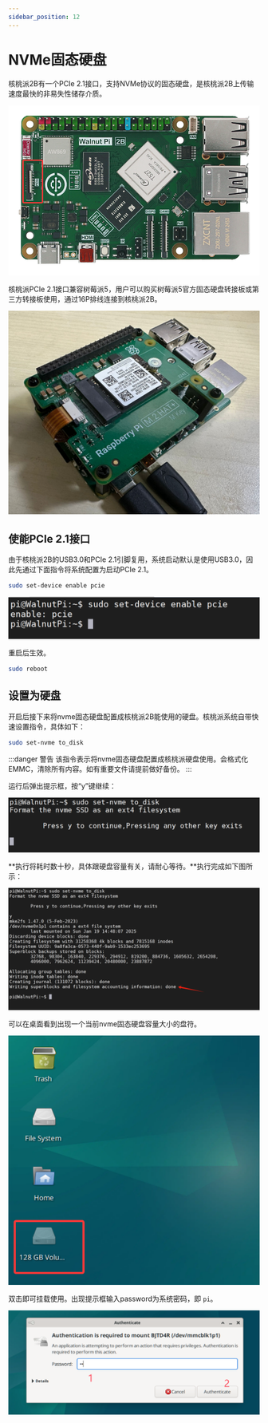 ```yaml
---
sidebar_position: 12
---
```


# NVMe固态硬盘

核桃派2B有一个PCIe 2.1接口，支持NVMe协议的固态硬盘，是核桃派2B上传输速度最快的非易失性储存介质。

![nvme](./img/nvme/nvme0.png)

核桃派PCIe 2.1接口兼容树莓派5，用户可以购买树莓派5官方固态硬盘转接板或第三方转接板使用，通过16P排线连接到核桃派2B。

![nvme](./img/nvme/nvme1.png)

## 使能PCIe 2.1接口

由于核桃派2B的USB3.0和PCIe 2.1引脚复用，系统启动默认是使用USB3.0，因此先通过下面指令将系统配置为启动PCIe 2.1。

```bash
sudo set-device enable pcie
```

![nvme](./img/nvme/nvme2.png)

重启后生效。

```bash
sudo reboot
```

## 设置为硬盘

开启后接下来将nvme固态硬盘配置成核桃派2B能使用的硬盘。核桃派系统自带快速设置指令，具体如下：

```bash
sudo set-nvme to_disk
```

:::danger 警告
该指令表示将nvme固态硬盘配置成核桃派硬盘使用。会格式化EMMC，清除所有内容。如有重要文件请提前做好备份。
:::

运行后弹出提示框，按“y”键继续：

![nvme](./img/nvme/nvme3.png)

**执行将耗时数十秒，具体跟硬盘容量有关，请耐心等待。**执行完成如下图所示：

![nvme](./img/nvme/nvme4.png)

可以在桌面看到出现一个当前nvme固态硬盘容量大小的盘符。

![nvme](./img/nvme/nvme5.png)

双击即可挂载使用。出现提示框输入password为系统密码，即 `pi`。

![nvme](./img/nvme/nvme6.png)

